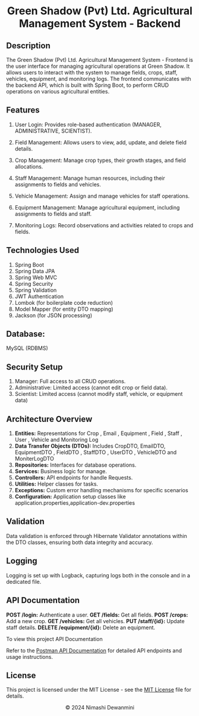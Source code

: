 <h1 align="center" color="Green">
  Green Shadow (Pvt) Ltd. Agricultural Management System - Backend
</h1>


## Description

The Green Shadow (Pvt) Ltd. Agricultural Management System - Frontend is the user interface for managing agricultural operations at Green Shadow. It allows users to interact with the system to manage fields, crops, staff, vehicles, equipment, and monitoring logs. The frontend communicates with the backend API, which is built with Spring Boot, to perform CRUD operations on various agricultural entities.


## Features

1. User Login: Provides role-based authentication (MANAGER, ADMINISTRATIVE, SCIENTIST).

2. Field Management: Allows users to view, add, update, and delete field details.

3. Crop Management: Manage crop types, their growth stages, and field allocations.

4. Staff Management: Manage human resources, including their assignments to fields and vehicles.

5. Vehicle Management: Assign and manage vehicles for staff operations.

6. Equipment Management: Manage agricultural equipment, including assignments to fields and staff.

6. Monitoring Logs: Record observations and activities related to crops and fields.

## Technologies Used

1. Spring Boot
2. Spring Data JPA
3. Spring Web MVC
4. Spring Security
5. Spring Validation
6. JWT Authentication
7. Lombok (for boilerplate code reduction)
8. Model Mapper (for entity DTO mapping)
9. Jackson (for JSON processing)

## Database:

MySQL (RDBMS)

##   Security Setup

1. Manager: Full access to all CRUD operations.
2. Administrative: Limited access (cannot edit crop or field data).
3. Scientist: Limited access (cannot modify staff, vehicle, or equipment data)


## Architecture Overview

1. **Entities:** Representations for Crop , Email , Equipment , Field , Staff , User , Vehicle and Monitoring Log
2. **Data Transfer Objects (DTOs):** Includes CropDTO, EmailDTO, EquipmentDTO , FieldDTO , StaffDTO , UserDTO , VehicleDTO and MoniterLogDTO
3. **Repositories:** Interfaces for database operations.
4. **Services:** Business logic for manage.
5. **Controllers:** API endpoints for handle Requests.
6. **Utilities:** Helper classes for tasks.
7. **Exceptions:** Custom error handling mechanisms for specific scenarios
8. **Configuration:** Application setup classes like application.properties,application-dev.properties


## Validation
Data validation is enforced through Hibernate Validator annotations within the DTO classes, ensuring both data integrity and accuracy.

## Logging
Logging is set up with Logback, capturing logs both in the console and in a dedicated file.


## API Documentation

**POST /login:** Authenticate a user.
**GET /fields:** Get all fields.
**POST /crops:** Add a new crop.
**GET /vehicles:** Get all vehicles.
**PUT /staff/{id}:** Update staff details.
**DELETE /equipment/{id}:** Delete an equipment.

To view this project API Documentation

Refer to the [ Postman API Documentation](https://documenter.getpostman.com/view/35384895/2sAYBbcTsX) for detailed API endpoints and usage instructions.


## License

This project is licensed under the MIT License - see the [ MIT License](https://github.com/Samadhi-Weerasekara/2nd-sem-final-frontend) file for details.

<p align="center">
  &copy; 2024 Nimashi Dewanmini
</p>


